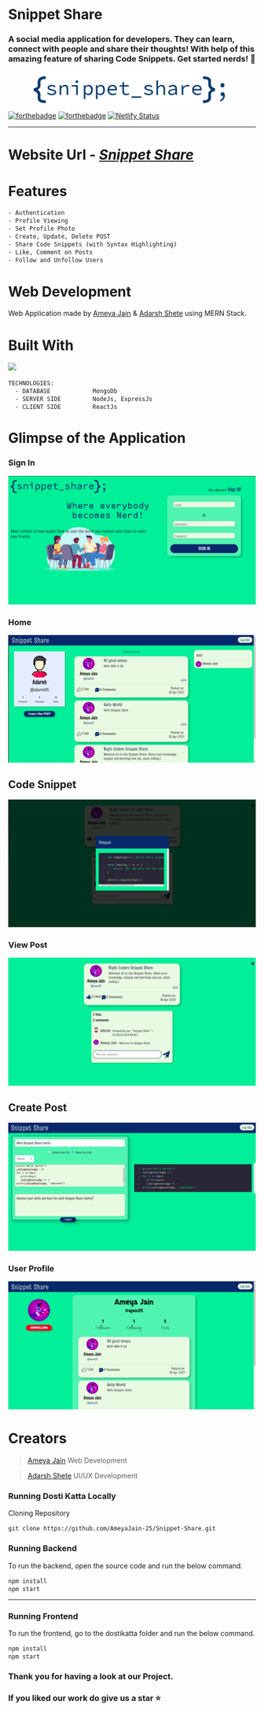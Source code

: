 # Snippet Share

### A social media application for developers. They can learn, connect with people and share their thoughts! With help of this amazing feature of sharing Code Snippets. Get started nerds! 👬

<p align="center">
  <img src="./snippet-share/src/assets/logoSnippetShare.png" width="400" title="Snippet Share">
</p>

[![forthebadge](https://forthebadge.com/images/badges/built-with-love.svg)](https://forthebadge.com)
[![forthebadge](https://forthebadge.com/images/badges/made-with-javascript.svg)](https://forthebadge.com)
[![Netlify Status](https://api.netlify.com/api/v1/badges/55b3548f-b1d2-491f-b6a1-25e26c84f920/deploy-status)](https://app.netlify.com/sites/snippetshare/deploys)

---

# Website Url - <em>[Snippet Share](https://snippetshare.netlify.app/)</em>

# Features

```
- Authentication
- Profile Viewing
- Set Profile Photo
- Create, Update, Delete POST
- Share Code Snippets (with Syntax Highlighting)
- Like, Comment on Posts
- Follow and Unfollow Users
```

# Web Development

Web Application made by [Ameya Jain](https://github.com/AmeyaJain-25) & [Adarsh Shete](https://github.com/adarsh45) using MERN Stack.

# Built With

<p>
  <img src="https://miro.medium.com/max/244/1*DX5Z6zWBnEPfQe508so1mQ.png" width="200">
</p>

```
TECHNOLOGIES:
  - DATABASE            MongoDb
  - SERVER SIDE         NodeJs, ExpressJs
  - CLIENT SIDE         ReactJs
```

# Glimpse of the Application

### Sign In

![Sign In](https://github.com/AmeyaJain-25/Snippet-Share/blob/master/snippet-share/src/assets/signin_snippet_share.png?raw=true)

### Home

![Home](https://github.com/AmeyaJain-25/Snippet-Share/blob/master/snippet-share/src/assets/home_snippet_share.png?raw=true)

## Code Snippet

![Code Snippet](https://github.com/AmeyaJain-25/Snippet-Share/blob/master/snippet-share/src/assets/code_snippet_share.png?raw=true)

### View Post

![View Post](https://github.com/AmeyaJain-25/Snippet-Share/blob/master/snippet-share/src/assets/view_post_snippet_share.png?raw=true)

## Create Post

![Create Post](https://github.com/AmeyaJain-25/Snippet-Share/blob/master/snippet-share/src/assets/create_post_snippet_share.png?raw=true)

### User Profile

![User Profile](https://github.com/AmeyaJain-25/Snippet-Share/blob/master/snippet-share/src/assets/view_profile_snippet_share.png?raw=true)

# Creators

> [Ameya Jain](https://github.com/AmeyaJain-25)
> Web Development

> [Adarsh Shete](https://github.com/adarsh45)
> UI/UX Development

### Running Dosti Katta Locally

Cloning Repository

```
git clone https://github.com/AmeyaJain-25/Snippet-Share.git
```

### Running Backend

To run the backend, open the source code and run the below command.

```
npm install
npm start
```

---

### Running Frontend

To run the frontend, go to the dostikatta folder and run the below command.

```
npm install
npm start
```

### Thank you for having a look at our Project.

### If you liked our work do give us a star :star:
